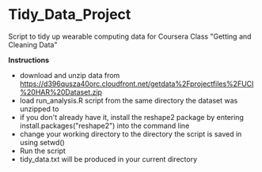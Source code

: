 # Tidy_Data_Project
Script to tidy up wearable computing data for Coursera Class "Getting and Cleaning Data"

**Instructions**

- download and unzip data from https://d396qusza40orc.cloudfront.net/getdata%2Fprojectfiles%2FUCI%20HAR%20Dataset.zip
- load run_analysis.R script from the same directory the dataset was unzipped to
- if you don't already have it, install the reshape2 package by entering install.packages("reshape2") into the command line
- change your working directory to the directory the script is saved in using setwd()
- Run the script
- tidy_data.txt will be produced in your current directory
